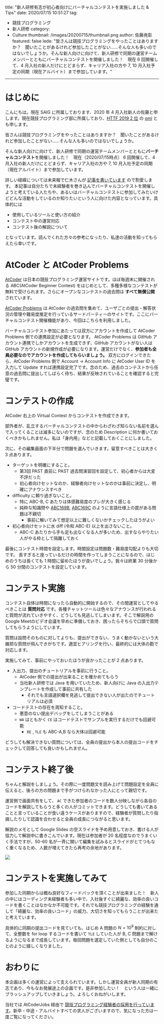 title: "新人研修有志が初心者向けにバーチャルコンテストを実施しました & Tips"
date: 2020/07/15 10:51:27
tag:
  - 競技プログラミング
  - 新人研修
category:
  - Culture
thumbnail: /images/20200715/thumbnail.png
author: 佐藤尭彰
featured: false
lede: "皆さんは競技プログラミングをやったことはありますか？　聞いたことがあるけれど参加したことがない……そんな人も多いのではないでしょうか。そんな新人向けに向けて、新人研修で同期の運営チームメンバーとともにバーチャルコンテストを開催しました！　現在 6 回開催して、4 月入社の新人だけにとどまらず、キャリア入社の方や 7, 10 月入社予定の同期（現在アルバイト）まで参加しています。"
---

# はじめに

こんにちは。現在 SAIG に所属しております、2020 年 4 月入社新人の佐藤と申します。現在競技プログラミング部に所属しており、[HTTF 2019 2 位](https://atcoder.jp/contests/future-contest-2019-final/standings) の [omi](https://atcoder.jp/users/omi) とも申します。

皆さんは競技プログラミングをやったことはありますか？　聞いたことがあるけれど参加したことがない……そんな人も多いのではないでしょうか。

そんな新人向けに向けて、新人研修で同期の運営チームメンバーとともに**バーチャルコンテスト**を開催しました！　現在（2020/07/15時点） 6 回開催して、4 月入社の新人だけにとどまらず、キャリア入社の方や 7, 10 月入社予定の同期（現在アルバイト）まで参加しています。

詳しい経緯については未来報で仁木さんが [記事を書いています](https://note.future.co.jp/n/nda51c959f75a) ので割愛します。
本記事は自分たちで未経験者を巻き込んでバーチャルコンテストを開催しようと考えている人たちや、あるいはバーチャルコンテストに参加してみたいけどどんな活動をしているのか知りたいという人に向けた内容となっています。具体的には

- 使用しているツールと使い方の紹介
- コンテスト中の運営対応
- コンテスト後の解説について

となっています。読んでくれた方々の参考になったり、私達の活動を知ってもらえたら幸いです。

# AtCoder と AtCoder Problems

[AtCoder](https://atcoder.jp/home) は日本の競技プログラミング運営サイトです。ほぼ毎週末に開催される ABC(AtCoder Beginner Contest) をはじめとして、多種多様なコンテストが無料で受けられます。さらにオープンなコンテストの過去問は **すべて無償公開** されています。

[AtCoder Problems](https://kenkoooo.com/atcoder/#/table/) は AtCoder の過去問を集めて、ユーザごとの提出・解答状況の管理や難易度推定を行っているサードパーティーのサイトです。ここにバーチャルコンテスト開催機能があり、今回はこちらを利用しました。

バーチャルコンテスト参加にあたっては双方にアカウントを作成して AtCoder Problems 側での連携設定が必要となります。 AtCoder Problems は GitHub アカウント連携でしかアカウントを生成できず、GitHub アカウントがない人は GitHub アカウントの新規作成が必要になります。運営だけでなく、**参加者も全員必要なのでアカウントを作成してもらいましょう。**
双方にログインできたら、AtCoder Problems 側で Account → Account Info に AtCoder User ID を入力して Update すれば連携設定完了です。念のため、過去のコンテストから任意の過去問に提出してしばらく待ち、結果が反映されていることを確認すると完璧です。

# コンテストの作成

AtCoder 右上の Virtual Contest からコンテストを作成できます。

部外者が、乱立するバーチャルコンテストの中からわざわざ知らない名前を選んで入ってくることは滅多にないのですが、念のため Description に何か書いておくべきかもしれません。私は「身内用」などと記載しておくことにしました。

次に、その編集画面の下半分で問題を選んでいきます。留意すべきことは大きく 3 点あります。

- ターゲットを明確にすること。
  - 第3回 PAST 直前に PAST 過去問演習回を設定して、初心者からは大変不評だった
  - 初心者向けセットなのか、経験者向けセットなのかは事前に決定し、明確にアナウンスすべき
- difficulty に頼り過ぎないこと。
  - 特に ABC-B, C あたりは体感難易度のブレが大きく感じる
  - 純粋な知識問や [ABC169B](https://atcoder.jp/contests/abc169/tasks/abc169_b), [ABC169C](https://atcoder.jp/contests/abc169/tasks/abc169_c) のように言語仕様上の罠がある問題は不親切
    - 事前に解いてみて想定以上に難しくないかチェックしたほうがよい
- 初心者向けセットに水 diff (令和 ABC-E) 以上を出さないこと。
  - ABC-C あたりから手も足も出なくなる人が多いため、出すならやりたい人がやる枠として隔離しておく

最後にコンテスト時間を設定します。時間設定は問題数・難易度勾配よりも大切です。
長すぎると座っているだけの時間を作ってしまうことになるので、はじめのうちは長くても 1 時間に留めたほうが良いでしょう。我々は終業 30 分後から 50 分間のコンテストを設定しています。

# コンテスト実施

コンテスト自体は時間になったら自動的に開始するので、その間運営としてやるべきことは **質問対応** です。各種チャットツールは色々なアナウンスが行われると質問が流れていきやすく、どうしても見逃してしまいます。そこで解説用のGoogle Meetのビデオ会議を早めに準備しておき、困ったらそちらで口頭で質問してもらうようにしています。

質問は設問そのものに対してよりも、提出ができない、うまく動かないという大雑把な質問が飛んできがちです。適宜ヒアリングを行い、最終的には大体の勘で対応します。

実施してみて、事前にやっておいたほうが良かったことが 2 点あります。

- 入出力、提出のチュートリアルを事前に行うこと。
  - AtCoder 側での提出が出来ることを確かめてもらう
  - 当社新人研修では Java を用いていたため、新人向けに Java の入出力テンプレートを作成して事前に共有した
    - それでも言語選択欄を見逃して提出できない人が出たのでチュートリアルは必須
- コードテストの存在を周知すること。
  - 悪意のない提出デバッグをしてしまうことがある
  - `WA` はともかく `CE` はコードテストでサンプルを実行するだけでも回避可能
    - `RE` , `TLE` も ABC-A,B なら大体は回避可能

どうしても解決できない質問については、全員の提出から本人の提出コードをチェックして回答しても良いかもしれません。

# コンテスト終了後

ちゃんと解説をしましょう。その際に一度問題文を読み上げて問題設定を全員に伝えると、後ろの方の問題まで手がつけられなかった人にとって親切です。

運営側で画面共有をして、 `AC` できた参加者のコードを数人分映しながら各自のコードを解説してもらうと多くの人がコミットできます。どうしても書いてあることと言っていることが食い違うケースがありますので、経験者が質問したり指摘したりして認識を合わせると全員の成長につながると思います。

解説のメモとして Google Slides の空スライドを予め用意しておき、書ける人が協力して解説中に書きこんでいます。現在は参加者が 20 名程度なのでうまくいく手法ですが、50-60 名が一斉に開いて編集を試みるとスライドがとてつもなく重くなるため、人数が増えてきたら再考の余地があります。

<img src="/images/20200715/photo_20200715_01.png">

# コンテストを実施してみて

参加した同期からは概ね良好なフィードバックを頂くことが出来ました！　新人の中にはコーディング未経験者も多い中で、入社後すぐに綺麗な、効率の良いコードを書くことはなかなか不可能です。それでも競技プログラミングの経験を通して「綺麗な、効率の良いコード」の威力、大切さを知ってもらうことが出来たと考えています。

具体的に同期の提出コードを見ていても、はじめ A 問題の $N= 10^9$ 制約に対して、全整数を for loop するコードを書いて `TLE` していた人が B, C 問題まで解けるようになるまで成長しています。毎回問題を選定していた側としても自分のことのように嬉しくなりました。

# おわりに

本企画は多くの運営によって支えられています。しかし運営全員が新人同期の有志であり、今もなお発展途上の企画です。是非参加したい！　という人は一緒にブラッシュアップしていきましょう。よろしくおねがいします。

当社では AtCoderJobs 経由で [競技プログラミング経験者の採用を行っています](https://jobs.atcoder.jp/offers/list?f.CompanyScreenName=future)。新卒・中途・アルバイトすべての求人がございますので、気になった方は一度ご覧になってください。

